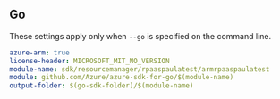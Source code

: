 ## Go

These settings apply only when `--go` is specified on the command line.

```yaml $(go) && $(track2)
azure-arm: true
license-header: MICROSOFT_MIT_NO_VERSION
module-name: sdk/resourcemanager/rpaaspaulatest/armrpaaspaulatest
module: github.com/Azure/azure-sdk-for-go/$(module-name)
output-folder: $(go-sdk-folder)/$(module-name)
```
